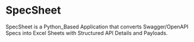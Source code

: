# SpecSheet
SpecSheet is a Python_Based Application that converts Swagger/OpenAPI Specs into Excel Sheets with Structured API Details and Payloads.
